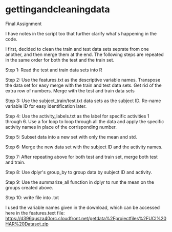 # gettingandcleaningdata
Final Assignment

I have notes in the script too that further clarify what's happening in the code. 

I first, decided to clean the train and test data sets seprate from one another, and then merge them at the end. The following steps are repeated in the same order for both the test and the train set. 

Step 1: Read the test and train data sets into R

Step 2: Use the features.txt as the descriptive variable names. Transpose the data set for easy merge with the train and test data sets. Get rid of the extra row of numbers. Merge with the test and train data sets

Step 3: Use the subject_train/test.txt data sets as the subject ID. Re-name variable ID for easy identification later. 

Step 4: Use the activity_labels.txt as the label for specific activities 1 through 6. Use a for loop to loop through all the data and apply the specific activity names in place of the corrisponding number. 

Step 5: Subset data into a new set with only the mean and std.

Step 6: Merge the new data set with the subject ID and the activity names. 

Step 7: After repeating above for both test and train set, merge both test and train.

Step 8: Use dplyr's group_by to group data by subject ID and activity. 

Step 9: Use the summarize_all function in dplyr to run the mean on the groups created above. 

Step 10: write file into .txt

I used the variable names given in the download, which can be accessed here in the features.text file: https://d396qusza40orc.cloudfront.net/getdata%2Fprojectfiles%2FUCI%20HAR%20Dataset.zip
